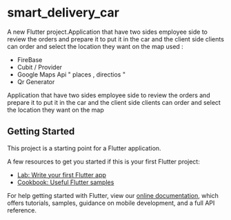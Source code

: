 # smart_delivery_car

A new Flutter project.Application that have two sides employee side to review the orders and prepare it to put it in the car and the client side clients can order and select the location they want on the map 
used  : 
- FireBase 
- Cubit / Provider
- Google Maps Api " places , directios "
- Qr Generator 

 

Application that have two sides employee side to review the orders and prepare it to put it in the car and the client side clients can order and select the location they want on the map 

## Getting Started

This project is a starting point for a Flutter application.

A few resources to get you started if this is your first Flutter project:

- [Lab: Write your first Flutter app](https://flutter.dev/docs/get-started/codelab)
- [Cookbook: Useful Flutter samples](https://flutter.dev/docs/cookbook)

For help getting started with Flutter, view our
[online documentation](https://flutter.dev/docs), which offers tutorials,
samples, guidance on mobile development, and a full API reference.
